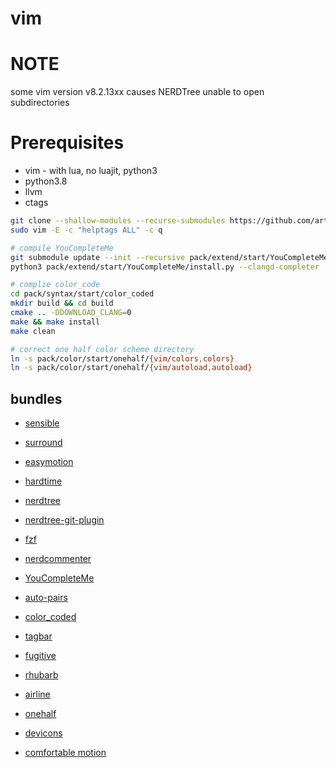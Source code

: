 # vim

# NOTE

some vim version v8.2.13xx causes NERDTree unable to open subdirectories

# Prerequisites

- vim - with lua, no luajit, python3
- python3.8
- llvm
- ctags

```sh
git clone --shallow-modules --recurse-submodules https://github.com/artor1os/vim ~/.vim
sudo vim -E -c "helptags ALL" -c q

# compile YouCompleteMe
git submodule update --init --recursive pack/extend/start/YouCompleteMe
python3 pack/extend/start/YouCompleteMe/install.py --clangd-completer

# complie color_code
cd pack/syntax/start/color_coded
mkdir build && cd build
cmake .. -DDOWNLOAD_CLANG=0
make && make install
make clean

# correct one half color scheme directory
ln -s pack/color/start/onehalf/{vim/colors,colors}
ln -s pack/color/start/onehalf/{vim/autoload,autoload}
```

## bundles

- [sensible](https://github.com/tpope/vim-sensible)

- [surround](https://github.com/tpope/vim-surround)

- [easymotion](https://github.com/easymotion/vim-easymotion)

- [hardtime](https://github.com/takac/vim-hardtime)

- [nerdtree](https://github.com/preservim/nerdtree)

- [nerdtree-git-plugin](https://github.com/Xuyuanp/nerdtree-git-plugin)

- [fzf](https://github.com/junegunn/fzf)

- [nerdcommenter](https://github.com/preservim/nerdcommenter)

- [YouCompleteMe](https://github.com/ycm-core/YouCompleteMe)

- [auto-pairs](https://github.com/jiangmiao/auto-pairs)

- [color_coded](https://github.com/jeaye/color_coded)

- [tagbar](https://github.com/majutsushi/tagbar)

- [fugitive](https://github.com/tpope/vim-fugitive)

- [rhubarb](https://github.com/tpope/vim-rhubarb)

- [airline](https://github.com/vim-airline/vim-airline)

- [onehalf](https://github.com/sonph/onehalf)

- [devicons](https://github.com/ryanoasis/vim-devicons)

- [comfortable motion](https://github.com/yuttie/comfortable-motion.vim)
